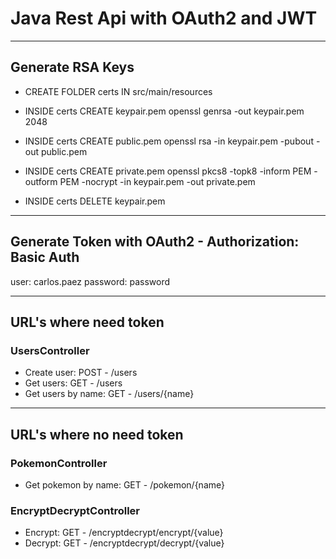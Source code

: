 # Java Rest Api with OAuth2 and JWT

***

## Generate RSA Keys

- CREATE FOLDER certs IN src/main/resources

- INSIDE certs CREATE keypair.pem
    openssl genrsa -out keypair.pem 2048

- INSIDE certs CREATE public.pem
    openssl rsa -in keypair.pem -pubout -out public.pem  

- INSIDE certs CREATE private.pem
    openssl pkcs8 -topk8 -inform PEM -outform PEM -nocrypt -in keypair.pem -out private.pem

- INSIDE certs DELETE keypair.pem

***

## Generate Token with OAuth2 - Authorization: Basic Auth

user: carlos.paez
password: password

***

## URL's where need token

### UsersController
- Create user: POST - /users
- Get users: GET - /users
- Get users by name: GET - /users/{name}

***

## URL's where no need token

### PokemonController
- Get pokemon by name: GET - /pokemon/{name}

### EncryptDecryptController
- Encrypt: GET - /encryptdecrypt/encrypt/{value}
- Decrypt: GET - /encryptdecrypt/decrypt/{value}
